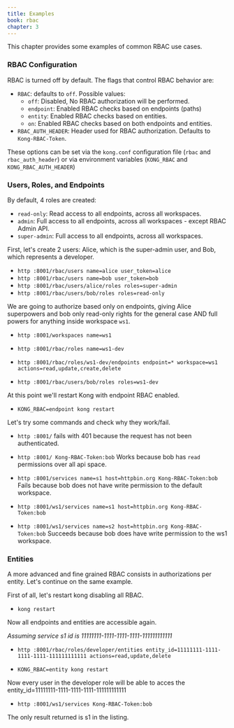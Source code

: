 ```yaml
---
title: Examples
book: rbac
chapter: 3
---
```


This chapter provides some examples of common RBAC use cases.

### RBAC Configuration

RBAC is turned off by default. The flags that control RBAC behavior
are:

- `RBAC`: defaults to `off`. Possible values:
  - `off`: Disabled, No RBAC authorization will be performed.
  - `endpoint`: Enabled RBAC checks based on endpoints (paths)
  - `entity`: Enabled RBAC checks based on entities.
  - `on`: Enabled RBAC checks based on both endpoints and entities.
- `RBAC_AUTH_HEADER`: Header used for RBAC authorization. Defaults to
    `Kong-RBAC-Token`.

These options can be set via the `kong.conf` configuration file
(`rbac` and `rbac_auth_header`) or via environment variables
(`KONG_RBAC` and `KONG_RBAC_AUTH_HEADER`)

### Users, Roles, and Endpoints

By default, 4 roles are created:

- `read-only`: Read access to all endpoints, across all workspaces.
- `admin`: Full access to all endpoints, across all workspaces - except
  RBAC Admin API.
- `super-admin`: Full access to all endpoints, across all workspaces.

First, let's create 2 users: Alice, which is the super-admin user, and
Bob, which represents a developer.

- `http :8001/rbac/users name=alice user_token=alice`
- `http :8001/rbac/users name=bob user_token=bob`
- `http :8001/rbac/users/alice/roles roles=super-admin`
- `http :8001/rbac/users/bob/roles roles=read-only`

We are going to authorize based only on endpoints,
giving Alice superpowers and bob only read-only rights for the general
case AND full powers for anything inside workspace `ws1`.

- `http :8001/workspaces name=ws1`

- `http :8001/rbac/roles name=ws1-dev`

- `http :8001/rbac/roles/ws1-dev/endpoints endpoint=* workspace=ws1 actions=read,update,create,delete`

- `http :8001/rbac/users/bob/roles roles=ws1-dev`

At this point we'll restart Kong with endpoint RBAC enabled.

- `KONG_RBAC=endpoint kong restart`

Let's try some commands and check why they work/fail.

- `http :8001/` fails with 401 because the request has not been authenticated.

- `http :8001/ Kong-RBAC-Token:bob` Works because bob has `read`
  permissions over all api space.

- `http :8001/services name=s1 host=httpbin.org Kong-RBAC-Token:bob`
Fails because bob does not have write permission to the default workspace.

- `http :8001/ws1/services name=s1 host=httpbin.org Kong-RBAC-Token:bob`
- `http :8001/ws1/services name=s2 host=httpbin.org Kong-RBAC-Token:bob`
Succeeds because bob does have write permission to the ws1 workspace.


### Entities

A more advanced and fine grained RBAC consists in authorizations per
entity. Let's continue on the same example.

First of all, let's restart kong disabling all RBAC.

- `kong restart`

Now all endpoints and entities are accessible again.

*Assuming service s1 id is 11111111-1111-1111-1111-111111111111*

- `http :8001/rbac/roles/developer/entities entity_id=11111111-1111-1111-1111-111111111111 actions=read,update,delete`

- `KONG_RBAC=entity kong restart`

Now every user in the developer role will be able to acces the entity_id=11111111-1111-1111-1111-111111111111

- `http :8001/ws1/services Kong-RBAC-Token:bob`

The only result returned is s1 in the listing.
